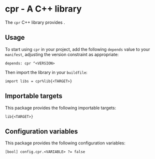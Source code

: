 # cpr - A C++ library

The `cpr` C++ library provides <SUMMARY-OF-FUNCTIONALITY>.


## Usage

To start using `cpr` in your project, add the following `depends`
value to your `manifest`, adjusting the version constraint as appropriate:

```
depends: cpr ^<VERSION>
```

Then import the library in your `buildfile`:

```
import libs = cpr%lib{<TARGET>}
```


## Importable targets

This package provides the following importable targets:

```
lib{<TARGET>}
```

<DESCRIPTION-OF-IMPORTABLE-TARGETS>


## Configuration variables

This package provides the following configuration variables:

```
[bool] config.cpr.<VARIABLE> ?= false
```

<DESCRIPTION-OF-CONFIG-VARIABLES>
